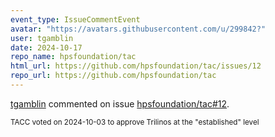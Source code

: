 ```yaml
---
event_type: IssueCommentEvent
avatar: "https://avatars.githubusercontent.com/u/299842?"
user: tgamblin
date: 2024-10-17
repo_name: hpsfoundation/tac
html_url: https://github.com/hpsfoundation/tac/issues/12
repo_url: https://github.com/hpsfoundation/tac
---
```


<a href='https://github.com/tgamblin' target='_blank'>tgamblin</a> commented on issue <a href='https://github.com/hpsfoundation/tac/issues/12' target='_blank'>hpsfoundation/tac#12</a>.

<small>TACC voted on 2024-10-03 to approve Trilinos at the "established" level 